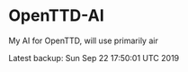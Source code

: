 # OpenTTD-AI
My AI for OpenTTD, will use primarily air

Latest backup: Sun Sep 22 17:50:01 UTC 2019
